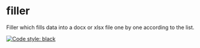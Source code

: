 # filler
Filler which fills data into a docx or xlsx file one by one according to the list.

[![Code style: black](https://img.shields.io/badge/code%20style-black-000000.svg)](https://github.com/psf/black)
